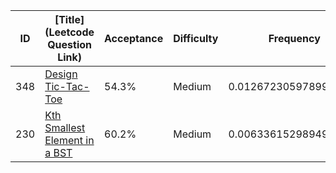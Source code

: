 |ID|[Title](Leetcode Question Link)|Acceptance|Difficulty|Frequency|
|----|-----|----|---|---|
|348|[Design Tic-Tac-Toe]( https://leetcode.com/problems/design-tic-tac-toe)|54.3%|Medium|0.012672305978993447|
|230|[Kth Smallest Element in a BST]( https://leetcode.com/problems/kth-smallest-element-in-a-bst)|60.2%|Medium|0.0063361529894967236|
